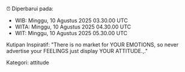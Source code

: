 ⏰ Diperbarui pada:
- WIB: Minggu, 10 Agustus 2025 03.30.00 UTC
- WITA: Minggu, 10 Agustus 2025 04.30.00 UTC
- WIT: Minggu, 10 Agustus 2025 05.30.00 UTC

Kutipan Inspiratif:
"There is no market for YOUR EMOTIONS, so never advertise your FEELINGS just display YOUR ATTITUDE.,."


Kategori: attitude

